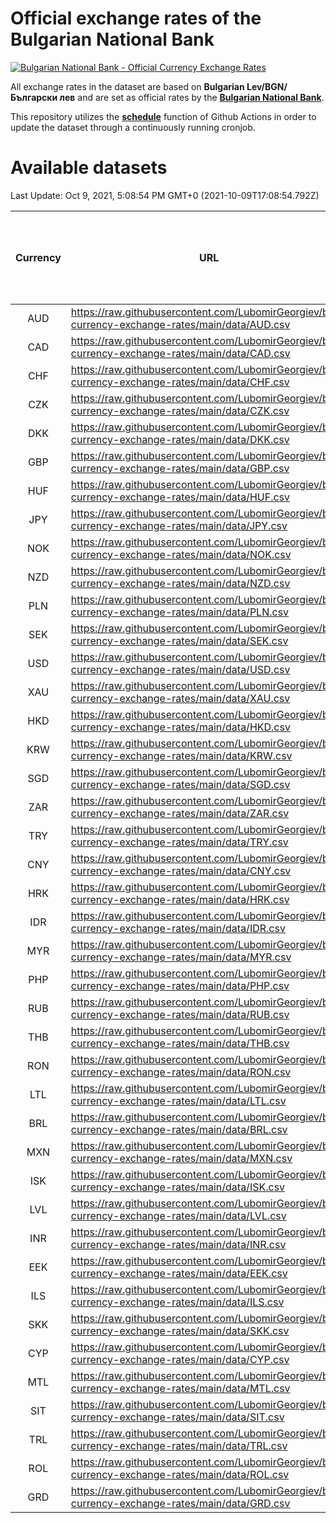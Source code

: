 # Official exchange rates of the Bulgarian National Bank

[![Bulgarian National Bank - Official Currency Exchange Rates](https://github.com/LubomirGeorgiev/bnb-currency-exchange-rates/actions/workflows/update-rates.yml/badge.svg?branch=main)](https://github.com/LubomirGeorgiev/bnb-currency-exchange-rates/actions/workflows/update-rates.yml)

All exchange rates in the dataset are based on **Bulgarian Lev/BGN/Български лев** and are set as official rates by the [**Bulgarian National Bank**](https://www.bnb.bg/Statistics/StExternalSector/StExchangeRates/StERForeignCurrencies/index.htm?toLang=_EN).

This repository utilizes the [**schedule**](https://docs.github.com/en/actions/reference/events-that-trigger-workflows) function of Github Actions in order to update the dataset through a continuously running cronjob.

# Available datasets

<!-- START LINKS (DO NOT EVER FU*ING DELETE THIS COMMENT FOR THE LOVE OF YOUR LIFE!!! IF YOU ARE CURIOS HOW IT WORKS, YOU CAN HAVE A LOOK AT ./src/updateReadme.ts) -->

Last Update: Oct 9, 2021, 5:08:54 PM GMT+0 (2021-10-09T17:08:54.792Z)

| Currency | URL                                                                                             | Number of records | Number of missing days that were filled in |
| :------: | ----------------------------------------------------------------------------------------------- | :---------------: | :----------------------------------------: |
|   AUD    | https://raw.githubusercontent.com/LubomirGeorgiev/bnb-currency-exchange-rates/main/data/AUD.csv |       7916        |                    2442                    |
|   CAD    | https://raw.githubusercontent.com/LubomirGeorgiev/bnb-currency-exchange-rates/main/data/CAD.csv |       7916        |                    2442                    |
|   CHF    | https://raw.githubusercontent.com/LubomirGeorgiev/bnb-currency-exchange-rates/main/data/CHF.csv |       7916        |                    2442                    |
|   CZK    | https://raw.githubusercontent.com/LubomirGeorgiev/bnb-currency-exchange-rates/main/data/CZK.csv |       7916        |                    2442                    |
|   DKK    | https://raw.githubusercontent.com/LubomirGeorgiev/bnb-currency-exchange-rates/main/data/DKK.csv |       7916        |                    2442                    |
|   GBP    | https://raw.githubusercontent.com/LubomirGeorgiev/bnb-currency-exchange-rates/main/data/GBP.csv |       7916        |                    2442                    |
|   HUF    | https://raw.githubusercontent.com/LubomirGeorgiev/bnb-currency-exchange-rates/main/data/HUF.csv |       7916        |                    2442                    |
|   JPY    | https://raw.githubusercontent.com/LubomirGeorgiev/bnb-currency-exchange-rates/main/data/JPY.csv |       7916        |                    2442                    |
|   NOK    | https://raw.githubusercontent.com/LubomirGeorgiev/bnb-currency-exchange-rates/main/data/NOK.csv |       7916        |                    2442                    |
|   NZD    | https://raw.githubusercontent.com/LubomirGeorgiev/bnb-currency-exchange-rates/main/data/NZD.csv |       7916        |                    2442                    |
|   PLN    | https://raw.githubusercontent.com/LubomirGeorgiev/bnb-currency-exchange-rates/main/data/PLN.csv |       7916        |                    2442                    |
|   SEK    | https://raw.githubusercontent.com/LubomirGeorgiev/bnb-currency-exchange-rates/main/data/SEK.csv |       7916        |                    2442                    |
|   USD    | https://raw.githubusercontent.com/LubomirGeorgiev/bnb-currency-exchange-rates/main/data/USD.csv |       7916        |                    2442                    |
|   XAU    | https://raw.githubusercontent.com/LubomirGeorgiev/bnb-currency-exchange-rates/main/data/XAU.csv |       7916        |                    2444                    |
|   HKD    | https://raw.githubusercontent.com/LubomirGeorgiev/bnb-currency-exchange-rates/main/data/HKD.csv |       7614        |                    2351                    |
|   KRW    | https://raw.githubusercontent.com/LubomirGeorgiev/bnb-currency-exchange-rates/main/data/KRW.csv |       7614        |                    2351                    |
|   SGD    | https://raw.githubusercontent.com/LubomirGeorgiev/bnb-currency-exchange-rates/main/data/SGD.csv |       7614        |                    2351                    |
|   ZAR    | https://raw.githubusercontent.com/LubomirGeorgiev/bnb-currency-exchange-rates/main/data/ZAR.csv |       7614        |                    2351                    |
|   TRY    | https://raw.githubusercontent.com/LubomirGeorgiev/bnb-currency-exchange-rates/main/data/TRY.csv |       6095        |                    1880                    |
|   CNY    | https://raw.githubusercontent.com/LubomirGeorgiev/bnb-currency-exchange-rates/main/data/CNY.csv |       5975        |                    1844                    |
|   HRK    | https://raw.githubusercontent.com/LubomirGeorgiev/bnb-currency-exchange-rates/main/data/HRK.csv |       5975        |                    1844                    |
|   IDR    | https://raw.githubusercontent.com/LubomirGeorgiev/bnb-currency-exchange-rates/main/data/IDR.csv |       5975        |                    1844                    |
|   MYR    | https://raw.githubusercontent.com/LubomirGeorgiev/bnb-currency-exchange-rates/main/data/MYR.csv |       5975        |                    1844                    |
|   PHP    | https://raw.githubusercontent.com/LubomirGeorgiev/bnb-currency-exchange-rates/main/data/PHP.csv |       5975        |                    1844                    |
|   RUB    | https://raw.githubusercontent.com/LubomirGeorgiev/bnb-currency-exchange-rates/main/data/RUB.csv |       5975        |                    1844                    |
|   THB    | https://raw.githubusercontent.com/LubomirGeorgiev/bnb-currency-exchange-rates/main/data/THB.csv |       5975        |                    1844                    |
|   RON    | https://raw.githubusercontent.com/LubomirGeorgiev/bnb-currency-exchange-rates/main/data/RON.csv |       5919        |                    1829                    |
|   LTL    | https://raw.githubusercontent.com/LubomirGeorgiev/bnb-currency-exchange-rates/main/data/LTL.csv |       5149        |                    1578                    |
|   BRL    | https://raw.githubusercontent.com/LubomirGeorgiev/bnb-currency-exchange-rates/main/data/BRL.csv |       5012        |                    1554                    |
|   MXN    | https://raw.githubusercontent.com/LubomirGeorgiev/bnb-currency-exchange-rates/main/data/MXN.csv |       5012        |                    1554                    |
|   ISK    | https://raw.githubusercontent.com/LubomirGeorgiev/bnb-currency-exchange-rates/main/data/ISK.csv |       4915        |                    1519                    |
|   LVL    | https://raw.githubusercontent.com/LubomirGeorgiev/bnb-currency-exchange-rates/main/data/LVL.csv |       4784        |                    1464                    |
|   INR    | https://raw.githubusercontent.com/LubomirGeorgiev/bnb-currency-exchange-rates/main/data/INR.csv |       4645        |                    1440                    |
|   EEK    | https://raw.githubusercontent.com/LubomirGeorgiev/bnb-currency-exchange-rates/main/data/EEK.csv |       3994        |                    1220                    |
|   ILS    | https://raw.githubusercontent.com/LubomirGeorgiev/bnb-currency-exchange-rates/main/data/ILS.csv |       3919        |                    1219                    |
|   SKK    | https://raw.githubusercontent.com/LubomirGeorgiev/bnb-currency-exchange-rates/main/data/SKK.csv |       2964        |                    906                     |
|   CYP    | https://raw.githubusercontent.com/LubomirGeorgiev/bnb-currency-exchange-rates/main/data/CYP.csv |       2900        |                    884                     |
|   MTL    | https://raw.githubusercontent.com/LubomirGeorgiev/bnb-currency-exchange-rates/main/data/MTL.csv |       2598        |                    793                     |
|   SIT    | https://raw.githubusercontent.com/LubomirGeorgiev/bnb-currency-exchange-rates/main/data/SIT.csv |       2541        |                    777                     |
|   TRL    | https://raw.githubusercontent.com/LubomirGeorgiev/bnb-currency-exchange-rates/main/data/TRL.csv |       1819        |                    560                     |
|   ROL    | https://raw.githubusercontent.com/LubomirGeorgiev/bnb-currency-exchange-rates/main/data/ROL.csv |       1695        |                    522                     |
|   GRD    | https://raw.githubusercontent.com/LubomirGeorgiev/bnb-currency-exchange-rates/main/data/GRD.csv |        361        |                    109                     |

<!-- END LINKS (DO NOT EVER FU*ING DELETE THIS COMMENT FOR THE LOVE OF YOUR LIFE!!! IF YOU ARE CURIOS HOW IT WORKS, YOU CAN HAVE A LOOK AT ./src/updateReadme.ts) -->
